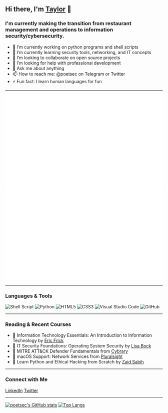 ## Hi there, I'm [Taylor][linkedin] 👋

### I'm currently making the transition from restaurant management and operations to information security/cybersecurity.

- 🔭 I’m currently working on python programs and shell scripts
- 🌱 I’m currently learning security tools, networking, and IT concepts
- 👯 I’m looking to collaborate on open source projects
- 🤔 I’m looking for help with professional development
- 💬 Ask me about anything
- 📫 How to reach me: @poetsec on Telegram or Twitter
- ⚡ Fun fact: I learn human languages for fun



---
![](https://github.com/poetsec/github-stats/blob/master/generated/overview.svg)
![](https://github.com/poetsec/github-stats/blob/master/generated/languages.svg)

---
### Languages & Tools
<img alt="Shell Script" src="https://img.shields.io/badge/shell_script-%23121011.svg?style=for-the-badge&logo=gnu-bash&logoColor=white"/> <img alt="Python" src="https://img.shields.io/badge/python-%2314354C.svg?style=for-the-badge&logo=python&logoColor=white"/> <img alt="HTML5" src="https://img.shields.io/badge/html5-%23E34F26.svg?style=for-the-badge&logo=html5&logoColor=white"/> <img alt="CSS3" src="https://img.shields.io/badge/css3-%231572B6.svg?style=for-the-badge&logo=css3&logoColor=white"/> <img alt="Visual Studio Code" src="https://img.shields.io/badge/VisualStudioCode-0078d7.svg?style=for-the-badge&logo=visual-studio-code&logoColor=white"/> <img alt="GitHub" src="https://img.shields.io/badge/github-%23121011.svg?style=for-the-badge&logo=github&logoColor=white"/>

---
### Reading & Recent Courses
- 📗 Information Technology Essentials: An Introduction to Information Technology by [Eric Frick][eric]
- 📝 IT Security Foundations: Operating System Security by [Lisa Bock][lisa_bock]
- 📝 MITRE ATT&CK Defender Fundamentals from [Cybrary][cybrary]
- 📝 macOS Support: Network Services from [Pluralsight][pluralsight]
- 📝 Learn Python and Ethical Hacking from Scratch by [Zaid Sabih][zaid]

---
### Connect with Me
[LinkedIn][linkedin] [Twitter][twitter]

---
[![poetsec's GitHub stats](https://github-readme-stats.vercel.app/api?username=poetsec&count_private=true&show_icons=true&theme=tokyonight)](https://github.com/poetsec/github-readme-stats)
[![Top Langs](https://github-readme-stats.vercel.app/api/top-langs/?username=poetsec&theme=tokyonight&langs_count=5)](https://github.com/poetsec/github-readme-stats)

[linkedin]: https://www.linkedin.com/in/taylor-shakespear/ 
[lisa_bock]: https://www.linkedin.com/learning/instructors/lisa-bock
[cybrary]: https://cybrary.it
[pluralsight]: https://www.pluralsight.com/?utm_term=&aid=7010a000002BTbfAAG&promo=&utm_source=branded&utm_medium=digital_paid_search_bing&utm_campaign=Bing_US_Brand_E&utm_content=&msclkid=780466abcdd919d3e97c06703d5455ff
[zaid]: https://www.linkedin.com/in/zaid-sabih-al-quraishi-5444a6127/?originalSubdomain=ie
[eric]: https://www.skillshare.com/user/ericfrick
[twitter]: https://twitter.com/poetsec

